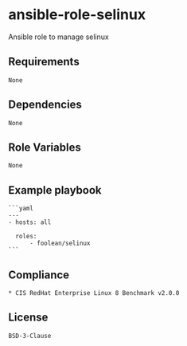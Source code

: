 # ansible-role-selinux

Ansible role to manage selinux


## Requirements

    None


## Dependencies

    None


## Role Variables

    None


## Example playbook

    ```yaml
    ---
    - hosts: all

      roles:
          - foolean/selinux
    ```


## Compliance

    * CIS RedHat Enterprise Linux 8 Benchmark v2.0.0


## License

    BSD-3-Clause
